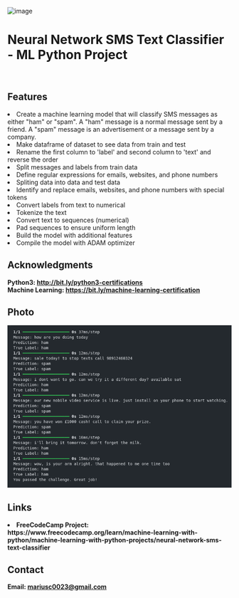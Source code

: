 ![image](https://github.com/marius2347/Neural-Network-SMS-Text-Classifier-ML/assets/88798519/98764cf8-7f37-487a-8376-2c4ba227b23d)<h1> Neural Network SMS Text Classifier - ML Python Project</h1>
<br>
<h2>Features</h2>
<li>Create a machine learning model that will classify SMS messages as either "ham" or "spam". A "ham" message is a normal message sent by a friend. A "spam" message is an advertisement or a message sent by a company.</li>
<li>Make dataframe of dataset to see data from train and test</li>
<li>Rename the first column to 'label' and second column to 'text' and reverse the order</li>
<li>Split messages and labels from train data</li>
<li>Define regular expressions for emails, websites, and phone numbers</li>
<li>Spliting data into data and test data</li>
<li>Identify and replace emails, websites, and phone numbers with special tokens</li>
<li>Convert labels from text to numerical</li>
<li>Tokenize the text</li>
<li>Convert text to sequences (numerical)</li>
<li>Pad sequences to ensure uniform length</li>
<li>Build the model with additional features</li>
<li>Compile the model with ADAM optimizer</li>
<h2>Acknowledgments</h2>

<b> Python3: http://bit.ly/python3-certifications <b>
<br>
<b> Machine Learning: https://bit.ly/machine-learning-certification <b>
<br>


<h2>Photo</h2>
<img src="image.png">
<br>

<h2>Links</h2>
<li>FreeCodeCamp Project: https://www.freecodecamp.org/learn/machine-learning-with-python/machine-learning-with-python-projects/neural-network-sms-text-classifier</li>
<h2>Contact</h2>

<b> Email: mariusc0023@gmail.com </b>

